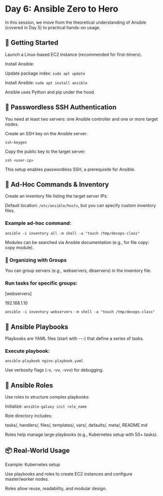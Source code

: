# Day 6: Ansible Zero to Hero

In this session, we move from the theoretical understanding of Ansible (covered in Day 5) to practical hands-on usage.

## 🧱 Getting Started

Launch a Linux-based EC2 instance (recommended for first-timers).

Install Ansible:

Update package index: ```sudo apt update```

Install Ansible: ```sudo apt install ansible```

Ansible uses Python and pip under the hood.

## 🔗 Passwordless SSH Authentication

You need at least two servers: one Ansible controller and one or more target nodes.

Create an SSH key on the Ansible server:

```ssh-keygen```

Copy the public key to the target server:

```ssh <user-ip>```

This setup enables passwordless SSH, a prerequisite for Ansible.

## 🧪 Ad-Hoc Commands & Inventory

Create an inventory file listing the target server IPs.

Default location: ```/etc/ansible/hosts```, but you can specify custom inventory files.

### Example ad-hoc command:

```ansible -i inventory all -m shell -a "touch /tmp/devops-class"```

Modules can be searched via Ansible documentation (e.g., for file copy: copy module).

### 📁 Organizing with Groups

You can group servers (e.g., webservers, dbservers) in the inventory file.

### Run tasks for specific groups:

[webservers]

192.168.1.10

```ansible -i inventory webservers -m shell -a "touch /tmp/devops-class"```

## 📜 Ansible Playbooks

Playbooks are YAML files (start with ---) that define a series of tasks.

### Execute playbook:

```ansible-playbook nginx-playbook.yaml```

Use verbosity flags (-v, -vv, -vvv) for debugging.

## 🔁 Ansible Roles

Use roles to structure complex playbooks:

Initialize: ```ansible-galaxy init role_name```

Role directory includes:

tasks/, handlers/, files/, templates/, vars/, defaults/, meta/, README.md

Roles help manage large playbooks (e.g., Kubernetes setup with 50+ tasks).

## 📦 Real-World Usage

Example: Kubernetes setup

Use playbooks and roles to create EC2 instances and configure master/worker nodes.

Roles allow reuse, readability, and modular design.
